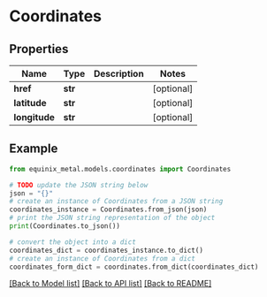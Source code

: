 # Coordinates


## Properties

Name | Type | Description | Notes
------------ | ------------- | ------------- | -------------
**href** | **str** |  | [optional] 
**latitude** | **str** |  | [optional] 
**longitude** | **str** |  | [optional] 

## Example

```python
from equinix_metal.models.coordinates import Coordinates

# TODO update the JSON string below
json = "{}"
# create an instance of Coordinates from a JSON string
coordinates_instance = Coordinates.from_json(json)
# print the JSON string representation of the object
print(Coordinates.to_json())

# convert the object into a dict
coordinates_dict = coordinates_instance.to_dict()
# create an instance of Coordinates from a dict
coordinates_form_dict = coordinates.from_dict(coordinates_dict)
```
[[Back to Model list]](../README.md#documentation-for-models) [[Back to API list]](../README.md#documentation-for-api-endpoints) [[Back to README]](../README.md)


